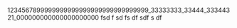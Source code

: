 1234567899999999999999999999999999999_33333333_33444_33344321_000000000000000000000
fsd
f
sd
fs
df
sdf
s
df
